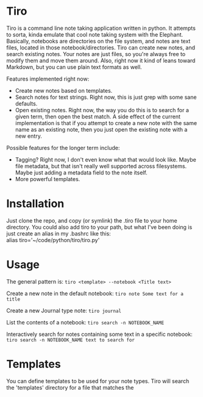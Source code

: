 Tiro
====

Tiro is a command line note taking application written in python.  It attempts to sorta, kinda emulate that cool note taking system with the Elephant.  Basically, notebooks are directories on the file system, and notes are text files, located in those notebook/directories.  Tiro can create new notes, and search existing notes.  Your notes are just files, so you're always free to modify them and move them around.  Also, right now it kind of leans toward Markdown, but you can use plain text formats as well.

Features implemented right now:
* Create new notes based on templates. 
* Search notes for text strings.  Right now, this is just grep with some sane defaults.
* Open existing notes.  Right now, the way you do this is to search for a given term, then open the best match.  A side effect of the current implementation is that if you attempt to create a new note with the same name as an existing note, then you just open the existing note with a new entry.  

Possible features for the longer term include:
* Tagging?  Right now, I don't even know what that would look like.  Maybe file metadata, but that isn't really well supported across filesystems.  Maybe just adding a metadata field to the note itself. 
* More powerful templates.

Installation
============
Just clone the repo, and copy (or symlink) the .tiro file to your home directory.  You could also add tiro to your path, but what I've been doing is just create an alias in my .bashrc like this:  
alias tiro='~/code/python/tiro/tiro.py' 

Usage
=====
The general pattern is:
`tiro <template> --notebook <Title text>`

Create a new note in the default notebook:
`tiro note Some text for a title` 

Create a new Journal type note:
`tiro journal`

List the contents of a notebook:
`tiro search -n NOTEBOOK_NAME`

Interactively search for notes containing some text in a specific notebook:
`tiro search -n NOTEBOOK_NAME text to search for`

Templates
=========
You can define templates to be used for your note types.  Tiro will search the 'templates' directory for a file that matches the <template> passed in, so for instance, if you have a file called 'note_template.txt' in the templates directory, then `tiro note Some text` will use that template, to create a file called Some-text.md in the default notebook.

Templates are python string Templates (https://docs.python.org/2/library/string.html#template-strings).

**Note:** the search functionality just uses grep with some sane default parameters to search all notes in the notebook, recursively, and case-insensitively.  It doesn't do any parsing of the text that you pass to it.  It just treats the search text as a phrase.
